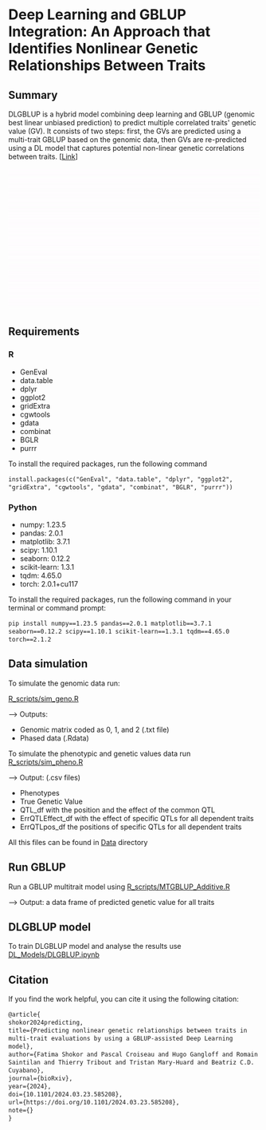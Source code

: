 # Deep Learning and GBLUP Integration: An Approach that Identifies Nonlinear Genetic Relationships Between Traits

## Summary
DLGBLUP is a hybrid model combining deep learning and GBLUP (genomic best linear unbiased prediction) to predict multiple correlated traits' genetic value (GV). It consists of two steps: first, the GVs are predicted using a multi-trait GBLUP based on the genomic data, then GVs are re-predicted using a DL model that captures potential non-linear genetic correlations between traits. [[Link](https://www.biorxiv.org/content/10.1101/2024.03.23.585208v1)]

![Demo Video](https://github.com/fshokor/DLGBLUP/blob/main/DLGBLUP_Illustration.gif)

## Requirements 
### R
- GenEval
- data.table
- dplyr
- ggplot2
- gridExtra
- cgwtools
- gdata
- combinat
- BGLR
- purrr

To install the required packages, run the following command
```shell
install.packages(c("GenEval", "data.table", "dplyr", "ggplot2", "gridExtra", "cgwtools", "gdata", "combinat", "BGLR", "purrr"))
```

### Python
- numpy: 1.23.5
- pandas: 2.0.1
- matplotlib: 3.7.1
- scipy: 1.10.1
- seaborn: 0.12.2
- scikit-learn: 1.3.1
- tqdm: 4.65.0
- torch: 2.0.1+cu117
  
To install the required packages, run the following command in your terminal or command prompt:
```shell
pip install numpy==1.23.5 pandas==2.0.1 matplotlib==3.7.1 seaborn==0.12.2 scipy==1.10.1 scikit-learn==1.3.1 tqdm==4.65.0 torch==2.1.2
```
## Data simulation 
To simulate the genomic data run: 

[R_scripts/sim_geno.R](https://github.com/fshokor/DLGBLUP/blob/main/R_scripts/sim_geno.R)

--> Outputs: 
- Genomic matrix coded as 0, 1, and 2 (.txt file)
- Phased data (.Rdata)

To simulate the phenotypic and genetic values data run [R_scripts/sim_pheno.R](https://github.com/fshokor/DLGBLUP/blob/main/R_scripts/sim_pheno.R)

--> Output: (.csv files) 
- Phenotypes
- True Genetic Value
- QTL_df with the position and the effect of the common QTL
- ErrQTLEffect_df with the effect of specific QTLs for all dependent traits
- ErrQTLpos_df the positions of specific QTLs for all dependent traits 

All this files can be found in [Data](https://github.com/fshokor/DLGBLUP/tree/main/Data) directory

## Run GBLUP
Run a GBLUP multitrait model using [R_scripts/MTGBLUP_Additive.R](https://github.com/fshokor/DLGBLUP/blob/main/R_scripts/MTGBLUP_Additive.R) 

--> Output: a data frame of predicted genetic value for all traits

## DLGBLUP model
To train DLGBLUP model and analyse the results use [DL_Models/DLGBLUP.ipynb](https://github.com/fshokor/DLGBLUP/blob/main/DL_Models/DLGBLUP.ipynb)

## Citation
If you find the work helpful, you can cite it using the following citation:
```shell
@article{
shokor2024predicting,
title={Predicting nonlinear genetic relationships between traits in multi-trait evaluations by using a GBLUP-assisted Deep Learning model},
author={Fatima Shokor and Pascal Croiseau and Hugo Gangloff and Romain Saintilan and Thierry Tribout and Tristan Mary-Huard and Beatriz C.D. Cuyabano},
journal={bioRxiv},
year={2024},
doi={10.1101/2024.03.23.585208},
url={https://doi.org/10.1101/2024.03.23.585208},
note={}
}
```
